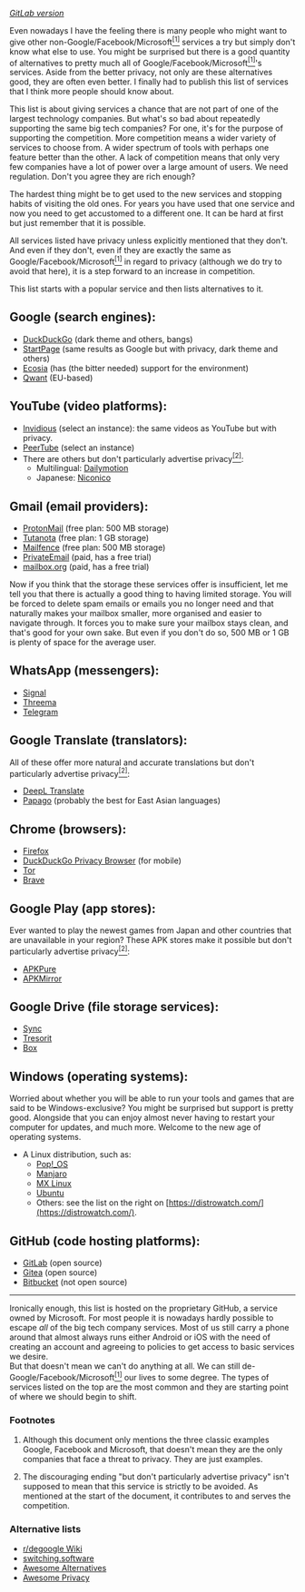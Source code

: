 *[GitLab version](https://gitlab.com/r00ster91/shifting)*

Even nowadays I have the feeling there is many people who might want to give other non-Google/Facebook/Microsoft[<sup>[1]</sup>](#f1) services a try but simply don't know what else to use. You might be surprised but there is a good quantity of alternatives to pretty much all of Google/Facebook/Microsoft[<sup>[1]</sup>](#f1)'s services. Aside from the better privacy, not only are these alternatives good, they are often even better. I finally had to publish this list of services that I think more people should know about.

This list is about giving services a chance that are not part of one of the largest technology companies. But what's so bad about repeatedly supporting the same big tech companies? For one, it's for the purpose of supporting the competition. More competition means a wider variety of services to choose from. A wider spectrum of tools with perhaps one feature better than the other. A lack of competition means that only very few companies have a lot of power over a large amount of users. We need regulation. Don't you agree they are rich enough?

The hardest thing might be to get used to the new services and stopping habits of visiting the old ones. For years you have used that one service and now you need to get accustomed to a different one. It can be hard at first but just remember that it is possible.

All services listed have privacy unless explicitly mentioned that they don't. And even if they don't, even if they are exactly the same as Google/Facebook/Microsoft[<sup>[1]</sup>](#f1) in regard to privacy (although we do try to avoid that here), it is a step forward to an increase in competition.

This list starts with a popular service and then lists alternatives to it.

## Google (search engines):

* [DuckDuckGo](https://duckduckgo.com/) (dark theme and others, bangs)
* [StartPage](https://www.startpage.com/) (same results as Google but with privacy, dark theme and others)
* [Ecosia](https://www.ecosia.org/) (has (the bitter needed) support for the environment)
* [Qwant](https://www.qwant.com/) (EU-based)

## YouTube (video platforms):

* [Invidious](https://invidio.us/) (select an instance): the same videos as YouTube but with privacy.
* [PeerTube](https://joinpeertube.org/instances#instances-list) (select an instance)
* There are others but don't particularly advertise privacy[<sup>[2]</sup>](#f2):
   * Multilingual: [Dailymotion](https://www.dailymotion.com/)
   * Japanese: [Niconico](https://www.nicovideo.jp/)

## Gmail (email providers):

* [ProtonMail](https://protonmail.com/) (free plan: 500 MB storage)
* [Tutanota](https://tutanota.com/) (free plan: 1 GB storage)
* [Mailfence](https://mailfence.com/) (free plan: 500 MB storage)
* [PrivateEmail](https://privateemail.com/) (paid, has a free trial)
* [mailbox.org](https://mailbox.org/en/) (paid, has a free trial)

Now if you think that the storage these services offer is insufficient, let me tell you that there is actually a good thing to having limited storage.
You will be forced to delete spam emails or emails you no longer need and that naturally makes your mailbox smaller,
more organised and easier to navigate through.
It forces you to make sure your mailbox stays clean, and that's good for your own sake. But even if you don't do so, 500 MB or 1 GB is plenty of space for the average user.

## WhatsApp (messengers):

* [Signal](https://www.signal.org/)
* [Threema](https://threema.ch/)
* [Telegram](https://telegram.org/)

## Google Translate (translators):

All of these offer more natural and accurate translations but don't particularly advertise privacy[<sup>[2]</sup>](#f2):

* [DeepL Translate](https://www.deepl.com/translator)
* [Papago](https://papago.naver.com/) (probably the best for East Asian languages)

## Chrome (browsers):

* [Firefox](https://www.mozilla.org/en-US/firefox/browsers/)
* [DuckDuckGo Privacy Browser](https://duckduckgo.com/app/) (for mobile)
* [Tor](https://www.torproject.org/)
* [Brave](https://brave.com/)

## Google Play (app stores):

Ever wanted to play the newest games from Japan and other countries that are unavailable in your region? These APK stores make it possible but don't particularly advertise privacy[<sup>[2]</sup>](#f2):

* [APKPure](https://apkpure.com/)
* [APKMirror](https://www.apkmirror.com/)

## Google Drive (file storage services):

* [Sync](https://www.sync.com/)
* [Tresorit](https://tresorit.com/)
* [Box](https://www.box.com/)

## Windows (operating systems):

Worried about whether you will be able to run your tools and games that are said to be Windows-exclusive? You might be surprised but support is pretty good. Alongside that you can enjoy almost never having to restart your computer for updates, and much more. Welcome to the new age of operating systems.

* A Linux distribution, such as:
   * [Pop!\_OS](https://pop.system76.com/)
   * [Manjaro](https://manjaro.org/)
   * [MX Linux](https://mxlinux.org/)
   * [Ubuntu](https://ubuntu.com/)
   * Others: see the list on the right on [https://distrowatch.com/](https://distrowatch.com/).

## GitHub (code hosting platforms):

* [GitLab](https://about.gitlab.com/) (open source)
* [Gitea](https://gitea.io/) (open source)
* [Bitbucket](https://bitbucket.org/) (not open source)

-----

Ironically enough, this list is hosted on the proprietary GitHub, a service owned by Microsoft. For most people it is nowadays hardly possible to escape *all* of the big tech company services. Most of us still carry a phone around that almost always runs either Android or iOS with the need of creating an account and agreeing to policies to get access to basic services we desire.  
But that doesn't mean we can't do anything at all. We can still de-Google/Facebook/Microsoft[<sup>[1]</sup>](#f1) our lives to some degree. The types of services listed on the top are the most common and they are starting point of where we should begin to shift.

### Footnotes

1. <span id="f1"></span>
Although this document only mentions the three classic examples Google, Facebook and Microsoft, that doesn't mean they are the only companies that face a threat to privacy. They are just examples.

2. <span id="f2"></span>
The discouraging ending "but don't particularly advertise privacy" isn't supposed to mean that this service is strictly to be avoided. As mentioned at the start of the document, it contributes to and serves the competition.

### Alternative lists

* [r/degoogle Wiki](https://www.reddit.com/r/degoogle/wiki/index)
* [switching.software](https://switching.software/)
* [Awesome Alternatives](https://gitlab.com/linuxcafefederation/awesome-alternatives)
* [Awesome Privacy](https://github.com/paulaime/Awesome-Privacy)
